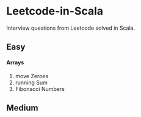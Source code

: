 # Leetcode-in-Scala
Interview questions from Leetcode solved in Scala. 


## Easy

#### Arrays
1. move Zeroes
2. running Sum
3. Fibonacci Numbers

## Medium

